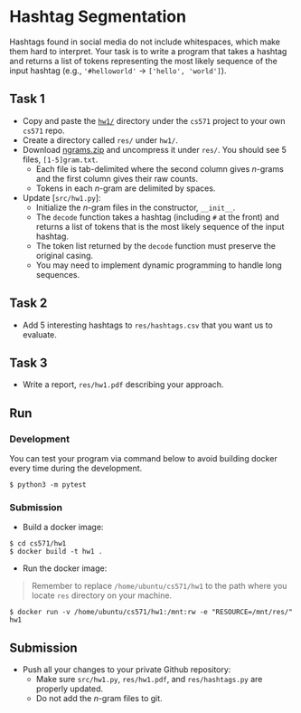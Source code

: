 Hashtag Segmentation
=====

Hashtags found in social media do not include whitespaces, which make them hard to interpret. Your task is to write a program that takes a hashtag and returns a list of tokens representing the most likely sequence of the input hashtag (e.g., `'#helloworld'` &rarr; `['hello', 'world']`).


## Task 1

* Copy and paste the [`hw1/`](.) directory under the `cs571` project to your own `cs571` repo.
* Create a directory called `res/` under `hw1/`.
* Download [ngrams.zip](https://canvas.emory.edu/files/1997331/download?download_frd=1) and uncompress it under `res/`.  You should see 5 files, `[1-5]gram.txt`.
  * Each file is tab-delimited where the second column gives _n_-grams and the first column gives their raw counts.
  * Tokens in each _n_-gram are delimited by spaces.
* Update [`src/hw1.py`]:
  * Initialize the _n_-gram files in the constructor, `__init__`.
  * The `decode` function takes a hashtag (including `#` at the front) and returns a list of tokens that is the most likely sequence of the input hashtag.
  * The token list returned by the `decode` function must preserve the original casing.
  * You may need to implement dynamic programming to handle long sequences.


## Task 2

* Add 5 interesting hashtags to `res/hashtags.csv` that you want us to evaluate.


## Task 3

* Write a report, `res/hw1.pdf` describing your approach.


## Run

### Development

You can test your program via command below to avoid building docker every time during the development.

```
$ python3 -m pytest
```

### Submission

* Build a docker image:
```
$ cd cs571/hw1
$ docker build -t hw1 .
```
* Run the docker image:

> Remember to replace `/home/ubuntu/cs571/hw1` to the path where you locate `res` directory on your machine.

```
$ docker run -v /home/ubuntu/cs571/hw1:/mnt:rw -e "RESOURCE=/mnt/res/" hw1
```

## Submission

* Push all your changes to your private Github repository:
  * Make sure `src/hw1.py`, `res/hw1.pdf`, and `res/hashtags.py` are properly updated.
  * Do not add the _n_-gram files to git.
